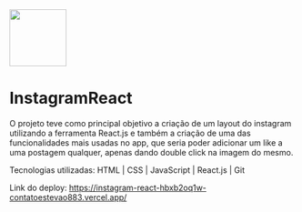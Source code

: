 <img src="https://github.com/contatoestevao883/contatoestevao883/assets/122030037/453e25c6-d459-415d-8d56-679a2ae3c4fc" width=100px>  

# InstagramReact

O projeto teve como principal objetivo a criação de um layout do instagram utilizando a ferramenta React.js e também a criação de uma das funcionalidades mais usadas no app, que seria poder adicionar um like a uma postagem qualquer, apenas dando double click na imagem do mesmo.  

Tecnologias utilizadas: HTML | CSS | JavaScript | React.js | Git

Link do deploy: https://instagram-react-hbxb2oq1w-contatoestevao883.vercel.app/
